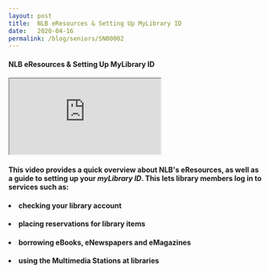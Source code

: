 ```yaml
---
layout: post
title:  NLB eResources & Setting Up MyLibrary ID
date:   2020-04-16
permalink: /blog/seniors/SN00002
---
```


#### NLB eResources & Setting Up MyLibrary ID

<div class="resp-container">
	<iframe class="resp-iframe" src="https://www.youtube.com/embed/3MsUaXed7Gg" gesture="media" allow="encrypted-media" allowfullscreen></iframe>
</div>

#### This  video provides a quick overview about NLB's eResources, as well as a guide to setting up your *myLibrary ID*. This  lets library members log in to services such as:

#### <li>checking your library account

#### <li>placing reservations for library items

#### <li>borrowing eBooks, eNewspapers and eMagazines

#### <li>using the Multimedia Stations at libraries 